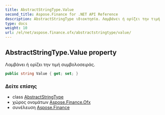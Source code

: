 ```yaml
---
title: AbstractStringType.Value
second_title: Aspose.Finance for .NET API Reference
description: AbstractStringType ιδιοκτησία. Λαμβάνει ή ορίζει την τιμή συμβολοσειράς.
type: docs
weight: 10
url: /el/net/aspose.finance.ofx/abstractstringtype/value/
---
```

## AbstractStringType.Value property

Λαμβάνει ή ορίζει την τιμή συμβολοσειράς.

```csharp
public string Value { get; set; }
```

### Δείτε επίσης

* class [AbstractStringType](../)
* χώρος ονομάτων [Aspose.Finance.Ofx](../../abstractstringtype/)
* συνέλευση [Aspose.Finance](../../../)



